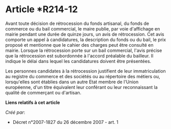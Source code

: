 # Article *R214-12

Avant toute décision de rétrocession du fonds artisanal, du fonds de commerce ou du bail commercial, le maire publie, par
voie d'affichage en mairie pendant une durée de quinze jours, un avis de rétrocession. Cet avis comporte un appel à
candidatures, la description du fonds ou du bail, le prix proposé et mentionne que le cahier des charges peut être consulté
en mairie. Lorsque la rétrocession porte sur un bail commercial, l'avis précise que la rétrocession est subordonnée à
l'accord préalable du bailleur. Il indique le délai dans lequel les candidatures doivent être présentées.

Les personnes candidates à la rétrocession justifient de leur immatriculation au registre du commerce et des sociétés ou au
répertoire des métiers ou, lorsqu'elles sont établies dans un autre Etat membre de l'Union européenne, d'un titre équivalent
leur conférant ou leur reconnaissant la qualité de commerçant ou d'artisan.

**Liens relatifs à cet article**

_Créé par_:

  - Décret n°2007-1827 du 26 décembre 2007 - art. 1
